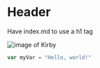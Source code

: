 # Header
Have index.md to use a h1 tag

![image of Kirby](https://github.com/Matthewiscoding/skills-communicate-using-markdown/assets/113184322/da7ebcdb-d7fb-4a94-af51-db3f71bd64e8)

``` javascript
var myVar = "Hello, world!"
```


